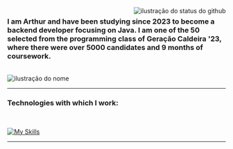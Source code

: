 <img align='right' src="https://github-readme-stats.vercel.app/api?username=0hTutu&show_icons=true&title_color=783c00&text_color=af552e&icon_color=783c00&bg_color=f8efd4&cache_seconds=2300" alt="ilustração do status do github">

### I am Arthur and have been studying since 2023 to become a backend developer focusing on Java. I am one of the 50 selected from the programming class of Geração Caldeira '23, where there were over 5000 candidates and 9 months of coursework.
</br>
<img src="https://img.shields.io/static/v1?label=Overview&message=0hTutu&color=f8efd4&style=for-the-badge&logo=GitHub" alt="ilustração do nome">
</br>

---
### Technologies with which I work:
</br>

[![My Skills](https://skillicons.dev/icons?i=java,gradle,spring,maven,postgres,idea,vscode,github,git,&perline=3)](https://skillicons.dev)

<hr>
